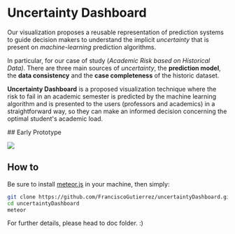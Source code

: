 # Uncertainty Dashboard

Our visualization proposes a reusable representation of prediction systems to guide decision makers to understand the implicit *uncertainty* that is present on *machine-learning* prediction algorithms.

In particular, for our case of study (*Academic Risk based on Historical Data)*. There are three main sources of *uncertainty*, the
**prediction model**, the **data consistency** and the **case completeness** of the historic dataset.

**Uncertainty Dashboard** is a proposed visualization technique where the risk to fail in an academic semester is predicted by the machine learning algorithm and is  presented to the users (professors and academics) in a straightforward way, so they can make an informed decision concerning the optimal student's academic load.

## Early Prototype

<img src="http://s19.postimg.org/amw859i1f/sc1.png">

## How to

Be sure to install [meteor.js](https://www.meteor.com/install) in your machine, then simply:
```bash
git clone https://github.com/FranciscoGutierrez/uncertaintyDashboard.git
cd uncertaintyDashboard
meteor
```

For further details, please head to doc folder. :)
